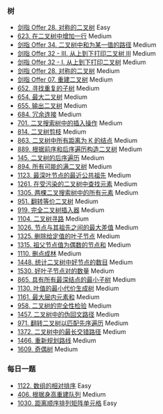 ### 树

* [剑指 Offer 28. 对称的二叉树](./Leetcode_JZ_28.kt) Easy
* [623. 在二叉树中增加一行](./Leetcode_623.kt) Medium
* [剑指 Offer 34. 二叉树中和为某一值的路径](./Leetcode_JZ_34.kt) Medium
* [剑指 Offer 32 - III. 从上到下打印二叉树 III](Leetcode_JZ_32_3.kt) Medium
* [剑指 Offer 32 - I. 从上到下打印二叉树](./Leetcode_JZ_32_1.kt) Medium
* [剑指 Offer 28. 对称的二叉树](./Leetcode_JZ_26.kt) Medium
* [剑指 Offer 07. 重建二叉树](./Leetcode_JZ_7.kt) Medium
* [652. 寻找重复的子树](./Leetcode_652.kt) Medium
* [654. 最大二叉树](./Leetcode_654.kt) Medium
* [655. 输出二叉树](./Leetcode_655.kt) Medium
* [684. 冗余连接](./Leetcode_684.kt) Medium
* [701. 二叉搜索树中的插入操作](./Leetcode_701.kt) Medium
* [814. 二叉树剪枝](./Leetcode_814.kt) Medium
* [863. 二叉树中所有距离为 K 的结点](./Leetcode_863.kt) Medium
* [889. 根据前序和后序遍历构造二叉树](./Leetcode_889.kt) Medium
* [145. 二叉树的后序遍历](./Leetcode_145.kt) Medium
* [894. 所有可能的满二叉树](./Leetcode_894.kt) Medium
* [1123. 最深叶节点的最近公共祖先](./Leetcode_1123.kt) Medium
* [1261. 在受污染的二叉树中查找元素](./Leetcode_1261.kt) Medium
* [1305. 两棵二叉搜索树中的所有元素](./Leetcode_1305.kt) Medium
* [951. 翻转等价二叉树](./Leetcode_951.kt) Medium
* [919. 完全二叉树插入器](./Leetcode_919.kt) Medium
* [1104. 二叉树寻路](./Leetcode_1104.kt) Medium
* [1026. 节点与其祖先之间的最大差值](./Leetcode_1026.kt) Medium
* [1325. 删除给定值的叶子节点](./Leetcode_1325.kt) Medium
* [1315. 祖父节点值为偶数的节点和](./Leetcode_1315.kt) Medium
* [1110. 删点成林](./Leetcode_1110.kt) Medium
* [1448. 统计二叉树中好节点的数目](./Leetcode_1448.kt) Medium
* [1530. 好叶子节点对的数量](./Leetcode_1530.kt) Medium
* [865. 具有所有最深结点的最小子树](./Leetcode_865.kt) Medium
* [1130. 叶值的最小代价生成树](./Leetcode_1130.kt) Medium
* [1161. 最大层内元素和](./Leetcode_1161.kt) Medium
* [958. 二叉树的完全性检验](./Leetcode_958.kt) Medium
* [1457. 二叉树中的伪回文路径](./Leetcode_1457.kt) Medium
* [971. 翻转二叉树以匹配先序遍历](./Leetcode_971.kt) Medium
* [1372. 二叉树中的最长交错路径](./Leetcode_1372.kt) Medium
* [1466. 重新规划路线](./Leetcode_1466.kt) Medium
* [1609. 奇偶树](./Leetcode_1609.kt) Medium

### 每日一题

* [1122. 数组的相对排序](./Leetcode_1122.kt) Easy
* [406. 根据身高重建队列](./Leetcode_406.kt) Medium
* [1030. 距离顺序排列矩阵单元格](./Leetcode_1030.kt) Easy